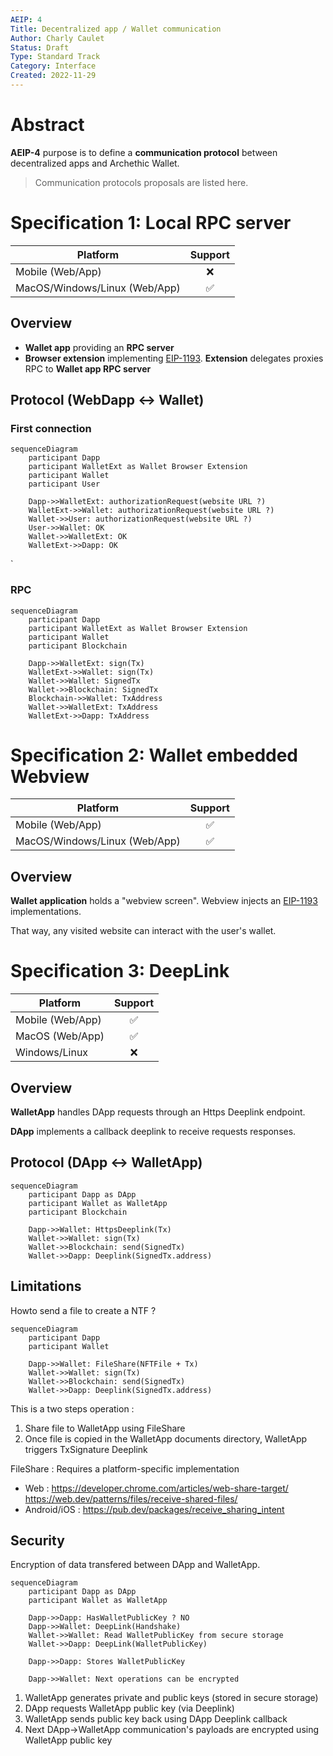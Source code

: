 ```yaml
---
AEIP: 4
Title: Decentralized app / Wallet communication
Author: Charly Caulet
Status: Draft
Type: Standard Track
Category: Interface
Created: 2022-11-29
---
```


# Abstract

**AEIP-4** purpose is to define a **communication protocol** between decentralized apps and Archethic Wallet.

> Communication protocols proposals are listed here.

# Specification 1: Local RPC server

| Platform | Support |
|----------|:--:|
| Mobile (Web/App)              | ❌ |
| MacOS/Windows/Linux (Web/App) | ✅ |

## Overview

- **Wallet app** providing an **RPC server**
- **Browser extension** implementing [EIP-1193](https://eips.ethereum.org/EIPS/eip-1193). **Extension** delegates proxies RPC to **Wallet app RPC server**

## Protocol (WebDapp <-> Wallet)

### First connection
```mermaid
sequenceDiagram
    participant Dapp
    participant WalletExt as Wallet Browser Extension
    participant Wallet
    participant User

    Dapp->>WalletExt: authorizationRequest(website URL ?)
    WalletExt->>Wallet: authorizationRequest(website URL ?)
    Wallet->>User: authorizationRequest(website URL ?)
    User->>Wallet: OK
    Wallet->>WalletExt: OK
    WalletExt->>Dapp: OK
```
`
### RPC
```mermaid
sequenceDiagram
    participant Dapp
    participant WalletExt as Wallet Browser Extension
    participant Wallet
    participant Blockchain

    Dapp->>WalletExt: sign(Tx)
    WalletExt->>Wallet: sign(Tx)
    Wallet->>Wallet: SignedTx
    Wallet->>Blockchain: SignedTx
    Blockchain->>Wallet: TxAddress
    Wallet->>WalletExt: TxAddress
    WalletExt->>Dapp: TxAddress
```

# Specification 2: Wallet embedded Webview

| Platform | Support |
|----------|:--:|
| Mobile (Web/App)              | ✅ |
| MacOS/Windows/Linux (Web/App) | ✅ |

## Overview

**Wallet application** holds a "webview screen". Webview injects an [EIP-1193](https://eips.ethereum.org/EIPS/eip-1193) implementations.

That way, any visited website can interact with the user's wallet.

# Specification 3: DeepLink

| Platform | Support |
|----------|:--:|
| Mobile (Web/App) | ✅ |
| MacOS (Web/App) | ✅ |
| Windows/Linux | ❌ |


## Overview

**WalletApp** handles DApp requests through an Https Deeplink endpoint.

**DApp** implements a callback deeplink to receive requests responses.

## Protocol (DApp <-> WalletApp)

```mermaid
sequenceDiagram
    participant Dapp as DApp
    participant Wallet as WalletApp
    participant Blockchain

    Dapp->>Wallet: HttpsDeeplink(Tx)
    Wallet->>Wallet: sign(Tx)
    Wallet->>Blockchain: send(SignedTx)
    Wallet->>Dapp: Deeplink(SignedTx.address)
```


## Limitations

Howto send a file to create a NTF ?

```mermaid
sequenceDiagram
    participant Dapp
    participant Wallet

    Dapp->>Wallet: FileShare(NFTFile + Tx)
    Wallet->>Wallet: sign(Tx)
    Wallet->>Blockchain: send(SignedTx)
    Wallet->>Dapp: Deeplink(SignedTx.address)
```

This is a two steps operation :
1. Share file to WalletApp using FileShare
2. Once file is copied in the WalletApp documents directory, WalletApp triggers TxSignature Deeplink

FileShare : Requires a platform-specific implementation
- Web : https://developer.chrome.com/articles/web-share-target/ https://web.dev/patterns/files/receive-shared-files/ 
- Android/iOS : https://pub.dev/packages/receive_sharing_intent 

## Security

Encryption of data transfered between DApp and WalletApp.


```mermaid
sequenceDiagram
    participant Dapp as DApp
    participant Wallet as WalletApp

    Dapp->>Dapp: HasWalletPublicKey ? NO
    Dapp->>Wallet: DeepLink(Handshake)
    Wallet->>Wallet: Read WalletPublicKey from secure storage
    Wallet->>Dapp: DeepLink(WalletPublicKey)

    Dapp->>Dapp: Stores WalletPublicKey

    Dapp->>Wallet: Next operations can be encrypted
```

1. WalletApp generates private and public keys (stored in secure storage)
2. DApp requests WalletApp public key (via Deeplink)
3. WalletApp sends public key back using DApp Deeplink callback
4. Next DApp->WalletApp communication's payloads are encrypted using WalletApp public key
